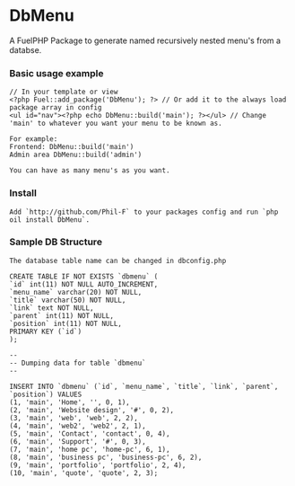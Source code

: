 # DbMenu

A FuelPHP Package to generate named recursively nested menu's from a databse.

### Basic usage example

    // In your template or view
	<?php Fuel::add_package('DbMenu'); ?> // Or add it to the always load package array in config
    <ul id="nav"><?php echo DbMenu::build('main'); ?></ul> // Change 'main' to whatever you want your menu to be known as.
    
    For example: 
    Frontend: DbMenu::build('main')
    Admin area DbMenu::build('admin')
    
    You can have as many menu's as you want.
	
### Install

    Add `http://github.com/Phil-F` to your packages config and run `php oil install DbMenu`.

### Sample DB Structure

    The database table name can be changed in dbconfig.php

    CREATE TABLE IF NOT EXISTS `dbmenu` (
  	`id` int(11) NOT NULL AUTO_INCREMENT,
  	`menu_name` varchar(20) NOT NULL,
  	`title` varchar(50) NOT NULL,
  	`link` text NOT NULL,
  	`parent` int(11) NOT NULL,
  	`position` int(11) NOT NULL,
  	PRIMARY KEY (`id`)
	);

    --
    -- Dumping data for table `dbmenu`
    --

    INSERT INTO `dbmenu` (`id`, `menu_name`, `title`, `link`, `parent`, `position`) VALUES
    (1, 'main', 'Home', '', 0, 1),
    (2, 'main', 'Website design', '#', 0, 2),
    (3, 'main', 'web', 'web', 2, 2),
    (4, 'main', 'web2', 'web2', 2, 1),
    (5, 'main', 'Contact', 'contact', 0, 4),
    (6, 'main', 'Support', '#', 0, 3),
    (7, 'main', 'home pc', 'home-pc', 6, 1),
    (8, 'main', 'business pc', 'business-pc', 6, 2),
    (9, 'main', 'portfolio', 'portfolio', 2, 4),
    (10, 'main', 'quote', 'quote', 2, 3);